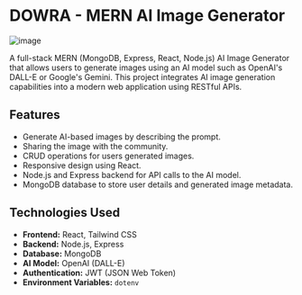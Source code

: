 # DOWRA - MERN AI Image Generator

![image](https://github.com/user-attachments/assets/af89da6b-034a-4b58-8709-7abfe4dc55e1)

A full-stack MERN (MongoDB, Express, React, Node.js) AI Image Generator that allows users to generate images using an AI model such as OpenAI's DALL-E or Google's Gemini. This project integrates AI image generation capabilities into a modern web application using RESTful APIs.

## Features

- Generate AI-based images by describing the prompt.
- Sharing the image with the community.
- CRUD operations for users generated images.
- Responsive design using React.
- Node.js and Express backend for API calls to the AI model.
- MongoDB database to store user details and generated image metadata.

## Technologies Used

- **Frontend:** React, Tailwind CSS
- **Backend:** Node.js, Express
- **Database:** MongoDB
- **AI Model:** OpenAI (DALL-E)
- **Authentication:** JWT (JSON Web Token)
- **Environment Variables:** `dotenv`

